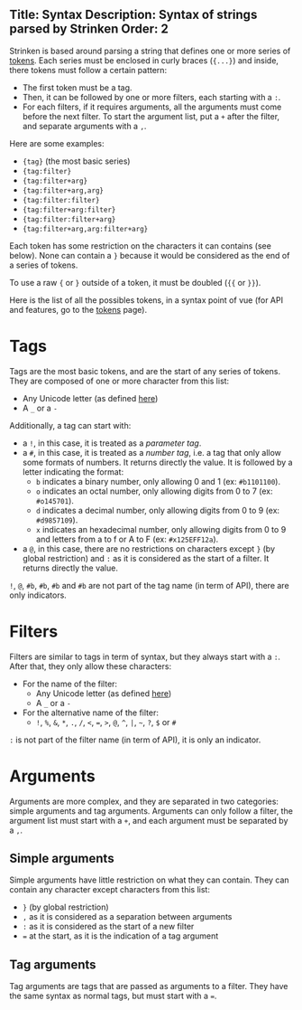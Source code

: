 Title: Syntax
Description: Syntax of strings parsed by Strinken
Order: 2
---

Strinken is based around parsing a string that defines one or more series of [tokens](/Strinken/documentation/parser/tokens). 
Each series must be enclosed in curly braces (`{...}`) and inside, there tokens must follow a certain pattern:

- The first token must be a tag.
- Then, it can be followed by one or more filters, each starting with a `:`.
- For each filters, if it requires arguments, all the arguments must come before the next filter. To start the argument list, put a `+` after the filter, and separate arguments with a `,`.

Here are some examples:

- `{tag}` (the most basic series)
- `{tag:filter}`
- `{tag:filter+arg}`
- `{tag:filter+arg,arg}`
- `{tag:filter:filter}`
- `{tag:filter+arg:filter}`
- `{tag:filter:filter+arg}`
- `{tag:filter+arg,arg:filter+arg}`

Each token has some restriction on the characters it can contains (see below). None can contain a `}` because it would be considered 
as the end of a series of tokens. 

To use a raw `{` or `}` outside of a token, it must be doubled (`{{` or `}}`).

Here is the list of all the possibles tokens, in a syntax point of vue (for API and features, go to the 
[tokens](/Strinken/documentation/parser/tokens) page).

# Tags

Tags are the most basic tokens, and are the start of any series of tokens.
They are composed of one or more character from this list:

- Any Unicode letter (as defined [here](https://docs.microsoft.com/fr-fr/dotnet/api/system.char.isletter))
- A `_` or a `-`

Additionally, a tag can start with:

- a `!`, in this case, it is treated as a *parameter tag*.
- a `#`, in this case, it is treated as a *number tag*, i.e. a tag that only allow some formats of numbers. It returns directly the value. It is followed by a letter indicating the format:
  - `b` indicates a binary number, only allowing 0 and 1 (ex: `#b1101100`).
  - `o` indicates an octal number, only allowing digits from 0 to 7 (ex: `#o145701`).
  - `d` indicates a decimal number, only allowing digits from 0 to 9 (ex: `#d9857109`).
  - `x` indicates an hexadecimal number, only allowing digits from 0 to 9 and letters from a to f or A to F (ex: `#x125EFF12a`).
- a `@`, in this case, there are no restrictions on characters except `}` (by global restriction) and `:` as it is considered as the start of a filter. It returns directly the value.

`!`, `@`, `#b`, `#b`, `#b` and `#b` are not part of the tag name (in term of API), there are only indicators.

# Filters

Filters are similar to tags in term of syntax, but they always start with a `:`.
After that, they only allow these characters:

- For the name of the filter:
  - Any Unicode letter (as defined [here](https://docs.microsoft.com/fr-fr/dotnet/api/system.char.isletter))
  - A `_` or a `-`
- For the alternative name of the filter:
  - `!`, `%`, `&`, `*`, `.`, `/`, `<`, `=`, `>`, `@`, `^`, `|`, `~`, `?`, `$` or `#`

`:` is not part of the filter name (in term of API), it is only an indicator.

# Arguments

Arguments are more complex, and they are separated in two categories: simple arguments and tag arguments.
Arguments can only follow a filter, the argument list must start with a `+`, and each argument must be separated by a `,`.

## Simple arguments

Simple arguments have little restriction on what they can contain. They can contain any character except characters from this list:

- `}` (by global restriction)
- `,` as it is considered as a separation between arguments
- `:` as it is considered as the start of a new filter
- `=` at the start, as it is the indication of a tag argument

## Tag arguments

Tag arguments are tags that are passed as arguments to a filter. They have the same syntax as normal tags, but must start with a `=`.